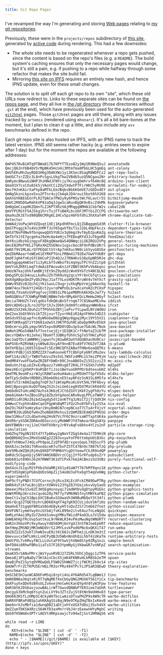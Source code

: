 ```yaml
---
title: Git Repo Pages
---
```


I've revamped the way I'm generating and storing [Web pages](/projects/repos)
relating to [my git repositories](/projects/repos).

Previously, these were in the `projects/repos` subdirectory of [this site](/),
generated by [active code](/projects/activecode) during rendering. This had a
few downsides:

 - The whole site needs to be regenerated whenever a repo gets pushed, since the
   content is based on the repo's files (e.g. a `README`). The build system's
   caching ensures that only the necessary pages would change, but it's still a
   pain, e.g. if pushing to a repo while halfway through some refactor that
   makes the site build fail.
 - Mirroring [this site on IPFS](http://ipfs.io/ipns/chriswarbo.net) requires an
   entirely new hash, and hence IPNS update, even for these small changes.

The solution is to split off each git repo to its own "site", which these old
URLs now redirect to. Links to these separate sites can be found on [the repos
page](/projects/repos), and they all live in
[the /git directory](/git/chriswarbo-net) (those directories without `.git` at
the end), which have previously been used for the auto-generated
[`git2html`](/git/git2html) pages. Those `git2html` pages are still there, along
with any issues tracked by `artemis` (rendered using `mhonarc`). It's all a bit
bare-bones at the moment, but I plan to clean it up a little, and also include
any `asv` benchmarks defined in the repo.

Each git repo site is also hosted on IPFS, with an IPNS name to track the latest
version. IPNS still seems rather hacky (e.g. entries seem to expire after 1 day)
but for the moment the repos are available at the following addresses:

```{pipe="cat > keys"}
QmP457RvBiHTq9TBWa817b7KPYTTEso82y1WySR9NeQSuJ annotatedb
QmcjQ62nY6B4bV5rMpBK45HcU4i3Mtmfma8PbGLHC5gmEq ant-colony
QmVhEKuMn2wyRQ81H6g3DAKXWz1yi3KSec8SagR8WDFCz2 apt-repo-tools
QmUGC7srZZEc3L8nPcSgsLUkgTkw2VB4b5uzQ5NCgau2Nr arbitrary-haskell
QmRymc8NwuGiNHPJhzHNdJFNYcjy7Kcuygbmhrvf64Hc8Q arduino-json-client
Qma91V7cxCXu6Sk5jVAoVCCiZUytXdwtP7FirHKChyRU9E arrowlets-for-nodejs
QmcfHJnKAirXaFhp8aMTkLEmJBqbvBbkKGmVE7zGEDx4EY ast-plugin
QmNg5kznLkpzo5xu2FTnr4ujCbAqkJD4roui5kot6hX1K8 asv-nix
QmXnGYKBEGEUrPLR2TQACe7PW2y9y6PHSytWcf6LavCr5S bitbitjump-maude
QmUC2RN5DGwRmhkVP81oDq3JgwScaRuvBgQK9vBicZ4kMk bugseverywhere
QmNgGmCzapHKZQmnfLZJKPTXRzVAjMRqgqNMHA1CkbfW2s cabal2db
QmVYPCRGtF5AJSkg1hrcTujFTsBAXLbcobFJMTtbiZCCPQ chriswarbo-net
Qma9uZKJETxd98QB6CMXg6L1HCv5pz46FbTdhi3hXXaT4M chrome-duplicate-tab-detector
QmWA4jVoPwjWYdZQxqt1XEj1KpdhRFmcLQjZGBqgqmSd3R clutter-file-browser
QmSTPvggjk7o4Vo3VMFfJxY65qwVf8sT1xJ2bL4HpFkczx dependent-types-talk
QmSXTNvPdNw9fbnqewqQX5YU8Jx3q9mgz9vfAyDJpuKmZg explore-theories
QmTbfXJtE7gcgehaJ9xHcAe4eHjs7FEDoqRYd3JuT6geR8 feed2maildir
QmY6sidbzkGjngyxFXBkgQWaeQwS4QNWqciLG6ZRGU2VPg general-tests
QmcE82MsPYKL27GRxXHZXSENov1xgsc6oc8F9nPdBcUKrS genetic-turing-machines
QmNtf9V1MLALrQfPEQdCtSYrAp7nKXuc9N9cikVyvG8SEe genifunctors
QmZDbMAaarYeWEe61EYRKPTGnLFRBm41792Ew7GwVYUbBY get-deps
QmdFJgH4fnKzGfC6HCuPJ1h4QJzJ7RN4KxS38yGpNR5MJe ghc-dup
Qme5gpqq4m6Se71i3yKLbf5vWbof9i4qVguTPcYnZZitp8 git2html
QmVYxkZKRtLmqTtdmAiEPAovw6nJzFZBBtSKhPvVbAkqnc gnucleon
QmUzN7kajUhkfamBKjtEt9nZ9ydd2cWv69YGfzV4NCQLN2 gnucleon-clutter
Qmbg5PLQcD4nuLLkoRuJZh7hR9uVg2qcsYFr8nCGTqtixx gpu-simulations
QmXdgABqxQmZFyQb29qcJ1af7VLosHDKTRruWV4v7mYXcf gravity-spiral
QmWv958VzBJQchGjYKiSaxLC9ugrjvXkqMpVrmjp9AonXq haskell-te
QmW74ox79okYt24GEct2yvroPWPnbLbrwXcaYoHZcPCHsP hipspec
QmXQLfXsmXsGVPagfvojVXB51LP6ipeMQMnXAkXQxJw77y hs2ast
QmRGQBVuf7C6WRgFRWBjNBWe7ebr8MyAkFQcLMmHw2H6yf hs2ast-tests
Qmcia7HHUZt7xVLqdGsfdkQKuBnSfrnqm77C8SNaeMEvhw iddish
QmVcADUGcpJLroJUTQr1XJvJDbhjkdm9fcxHbqynWWnBxa ifcxt
QmNV2SX34kJ8uhZzTTPGhhbZBYjiePsrftLpwdLNYzWd6U iron
QmZ2ox1kQt9kVs1kTZSjxurTZyvrHkEzR2ApVFHHx54D23 isahipster
QmSds955qLwpfnc8yW9obwDN2gQWqv8gpqiMyc19YS5V2i isaplanner-tip
QmRfUKRxgQTzYtD681uUwStJ9KTPduhHCaDabp9KRvEhbX java-gnucleon
QmQcmrsLpDLymgv5KV5xpv8URD8tQDu3pSue7GAcWL7Nuk java-maxint
QmNoh1MGo54WAfkf7ostsejEjr1ESQK1CrftNeYaZ3ibfM java-package-installer
QmcvYQWUvr8i2ehej7BomYfJUBKyfUhVcSg7o5fHkCyPGd java-spider
Qmc3aQTDcCaWNMHjjopwnfnjN1w6R3wVYdGUBXan9U8Cxr javascript-base64
QmPGVbrRZRVWAjysW9w8JUsyAY9nnB7EvA9fV7KG3VTJ8A js-plumb
QmTmYB2pij68531QxwTc5Ez9NCQFhZABafFHNx6oaQQTKz k-means
QmRVrPdBJjG53DMZZZX7xwKouneEfTC8bFpFy6NfzMu2ev lazy-lambda-calculus
QmP114ziNJjrTWBVTwUzvZ9s5VL7W5Fz4MMciS7miZP9jH lazy-smallcheck-2012
QmdMR4YvwVFGwSwZRZ8FYbWDr89CJnoAB65xZi552zzi23 mc-aixi-ctw
QmduVnJtqLubZXvEsMpazz7sN9vg6T2R4LJftG5kh7xhMx md2pdf
QmezKEcCgVbKPr8xRSBtTiJzo1BeYuoGRPPDrbdtexukHZ ml4hs
QmdTML9eoHFxzrWJyCR8W7ao9uH4wkcyzM5UmTf5pfX5dv ml4hs-helper
QmTCpScDd8etRDB8i2RbmkDbinE5tayNFdz3sN1SL6M5fa ml4hsfe
QmbfxT2rA8HZapDg7nQF3x7iWtmpMsuKcbVt5HLY9F6bvy ml4pg
QmUjBpovgUc6uQVfGmg3S2nJsLGe6ieg8VDd7MzCkR44VU mlspec
QmbbdkGTuHcaNQ7Azhsk3K6zEJCt6ZGVY1KkF2ygFh8zYu mlspec-bench
QmeAiHeArhxZBouSPgi8ZbzbYgXeoCARvNvgLPPLoTWAPJ mlspec-helper
QmRD1idh3NzZ6ibd2wgdg5dt2anKTYq3zNiCT2j7jQdX3H nix-config
QmWwsCYvphXnA8eCqeSPgpWsBqMTiFQz2ho8YbFx1y2S5a nix-eval
QmZ9i76XFSoWzy6ari9ny8mBCN7cepNCxoT7CTu4rFXjvY ocportal-salmon
QmNPBJULUDbQfwHxZhoN8A5Mxhsv2zQmMZBJE4AD2P9GSG order-deps
Qme31Nkufz2LdGwVvHg2HsN7VcfF6C9nzrsaWTTxptUK4a panhandle
QmVRbryXSDKZDRAodEGoczcLyMoWWPJY4TmAxar6kgSAYp panpipe
QmVFBWUkrroj1JeCYkHTUVNryJrRYvAqFs6bhx4YCzs2nF particle-storage-ring-simulation
QmQZhq79gXN192td7tTpAKwy2gNoVfZGg54e4a177D9HiN php-core
QmQBRb6Q3nx2MxUSdAEg2ZZ83xxywYoFP6ttebpUdiB3Gc php-easycheck
QmXfnhNow7J4GLvPh9paLZiQT9fdErxyesGqoL7XQSscF5 php-plumb
QmXAJsc3e58iTGRoodaceKfu7bxFZSTC47Bn9c7887kTzQ php-prelude
QmV5MbzWZQHjRjHsQ9XDTYP8M6VYcgDtYoewfCkJR9ndQP powerplay
QmRdc5CGgaVpjy5NYVANS6BDVrzCCgj2YfGrRfudp6sZrY pubsubclient
Qmb681ot89DnJ62H7RWWT3K1dfCPxk7km2ACBezsSU3VBz purely-functional-self-modifying-code
QmX4zoJS1qiM2tPXbihUaMRjXX1y4SaW7Y7b7kMf9qnz18 python-app-prefs
QmP3dSXgWjpPG8oQUDzGHpZij54o8U3uFhxbgY54qVxHWg python-clutter-experiments
QmP9cftyPNDt7CUfCornxjhjRco3XLEcXFckCMA9GwPTRg python-decompiler
QmR64iFzkfaL8njQ5xrXVWVe123YgZ8JYUajxkvvUySaeb python-examples
QmeeejPEe15x6ZC3H5EgHsnoyqi7imdWYDvdgDtpyM1Ekc python-graphics-tests
QmWtMVRp36ro3sCqvdo28y7N77y7VM69N5fnytMNYkaFBZ python-pipes-simulation
QmeCt1v2gCX1BpL6XC5Ba6xSSUwaVh3W9BuM6QoY3t34fi python-plumb
QmSrQcg22TQEtbzhrLBD68XqXT4g7gK92CUijduV3AfiHz python-random-walks
QmaHxE731gq6FBRSaS8G4EBykyHttuQvZ2S7JtmE6Zfnot python-visualiser
QmVFUN7iymmYwyXniGtbAjfvKL899e2itvE4uzfnLeNgGC quickspec
QmRLeYAas1MyZo7ZekkSsmvgYMKuTWizdP4a83LoJV15dw quickspec-measure
QmWEAhKpfRcUvp5attkuL9rNkWLR34vPAsMwuNqtWNURTY recurrent-clustering
QmR2n3hboVPc9xyXwuyYdQ56DMj6nYgUJ3n5TWJoeEpkRT reduce-equations
QmfHmpZMSNDjMR3mNDdVrS2JMYLxvkPod6PNc6xQKXiT47 run-weka
QmZ8Z2Zz53obTJhmN3vuE9itKC68JcZWPhm1jLnDK3m3tZ runtime-arbitrary
Qmevuvcx5WTLHXcLsHCPyQBJU5WbnNnUhQiLhbT4jUKaTm runtime-arbitrary-tests
QmUCPXLTvkMxyfBCLLLUutaF9YSwVjhSNm8Stp9ZRg1oiL sample-bench
QmfD84i6RhwFBRo1iaTs57F283YpmNyGjVkbwGR7vnNFpZ search-optimisation-streams
QmaKX5rSANxPMrcjWzYyunRVBJ27ZSRLYUhCjDggc1zTP6 service-packs
Qmea8j3P1pNaDy73KtAinCbcX5jmK4FKNRvHLkM8Sb2eTM spoon
QmaBjPeZ1Sytq9VMGwQdLF5W82ShWWZ7jcjfWCMj2b9v14 stp-sites
QmUWfrFrZCTKPU5ErHQi7MJorPRz494TPcYzJPSaR3QEwD theory-exploration-benchmarks
QmSCbE5HJaxWCAD6FoMSqi8rpti4nL4Y6ARd547LqBWm1J tinc
QmNXBN6a36qtxRjRT7qNgMEfXoCbGyQNG2MUX6T561YiCx tip-benchmarks
QmXFuyhxQDe9zB4sULZvmvejHnCwHcKanQYp4VdtyW3Fpw tree-features
QmR36tKJDS6avjozwBALirWf7GwvdQN8bP7ER3iee7aGhR turtleviewer
QmcgyG3kMcbq6YsynZuLLVY9s3ZTzZujSt8tNn9eUHHv83 type-parser
QmU663KSfLzHMpSC4CkyWXfbcLwAzsDTswPHZP9s4W9cTR warbo-dotfiles
QmRRXFBRaPdBSp1ahKKAgSSzBqjN9e9TKpZHqTBx1xKmvB warbo-emacs-d
Qme6nrk3sMbfia1dwnqDBZ1aDtjohYxUSXfdDoj3Svh4VX warbo-utilities
QmZZumTbK5AXRzi564KfD3axMnrrVbJ4rzEeewnHYyMghC writing
QmS8fH5Wm8vdPTriAEVtdRKpsawjcTo94wZjSst2HRWqS6 wtk
```

```{.unwrap pipe="sh | pandoc -f markdown -t json"}
while read -r LINE
do
   KEY=$(echo "$LINE" | cut -d' ' -f1)
  NAME=$(echo "$LINE" | cut -d' ' -f2)
  echo " - [$NAME](/git/$NAME) is available at [$KEY](http://ipfs.io/ipns/$KEY)"
done < keys
```
